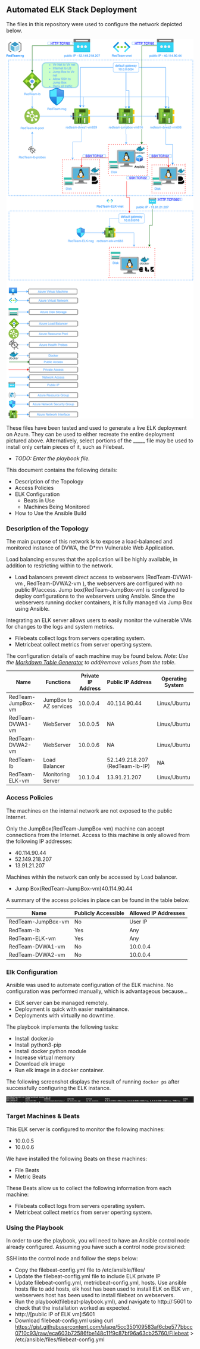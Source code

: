 ## Automated ELK Stack Deployment

The files in this repository were used to configure the network depicted below.

![TODO: Update the path with the name of your diagram](Diagrams/RedTeam-Network-Diagram.png)

These files have been tested and used to generate a live ELK deployment on Azure. They can be used to either recreate the entire deployment pictured above. Alternatively, select portions of the _____ file may be used to install only certain pieces of it, such as Filebeat.

  - _TODO: Enter the playbook file._

This document contains the following details:
- Description of the Topology
- Access Policies
- ELK Configuration
  - Beats in Use
  - Machines Being Monitored
- How to Use the Ansible Build


### Description of the Topology

The main purpose of this network is to expose a load-balanced and monitored instance of DVWA, the D*mn Vulnerable Web Application.

Load balancing ensures that the application will be highly available, in addition to restricting within to the network.
- Load balancers prevent direct access to webservers (RedTeam-DVWA1-vm , RedTeam-DVWA2-vm ), the webservers are configured with no public IP/access. Jump box(RedTeam-JumpBox-vm) is configured to deploy configurations to the   webservers using Ansible. Since the webservers running docker containers, it is fully managed via Jump Box using Ansible.

Integrating an ELK server allows users to easily monitor the vulnerable VMs for changes to the logs and system metrics.
- Filebeats collect logs from servers operating system.
- Metricbeat collect metrics from server operting system.

The configuration details of each machine may be found below.
_Note: Use the [Markdown Table Generator](http://www.tablesgenerator.com/markdown_tables) to add/remove values from the table_.

| Name               | Functions              | Private IP Address | Public IP Address              | Operating System |
|--------------------|------------------------|--------------------|--------------------------------|------------------|
| RedTeam-JumpBox-vm | JumpBox to AZ services | 10.0.0.4           | 40.114.90.44                   | Linux/Ubuntu     |
| RedTeam-DVWA1-vm   | WebServer              | 10.0.0.5           | NA                             | Linux/Ubuntu     |
| RedTeam-DVWA2-vm   | WebServer              | 10.0.0.6           | NA                             | Linux/Ubuntu     |
| RedTeam-lb         | Load Balancer          |                    | 52.149.218.207 (RedTeam-lb-IP) | NA               |
| RedTeam-ELK-vm     | Monitoring Server      | 10.1.0.4           | 13.91.21.207                   | Linux/Ubuntu     |

### Access Policies

The machines on the internal network are not exposed to the public Internet. 

Only the JumpBox(RedTeam-JumpBox-vm) machine can accept connections from the Internet. Access to this machine is only allowed from the following IP addresses:
- 40.114.90.44
- 52.149.218.207
- 13.91.21.207

Machines within the network can only be accessed by Load balancer.
- Jump Box(RedTeam-JumpBox-vm)40.114.90.44

A summary of the access policies in place can be found in the table below.

| Name               | Publicly Accessible | Allowed IP Addresses |
|--------------------|---------------------|----------------------|
| RedTeam-JumpBox-vm | No                  | User IP              |
| RedTeam-lb         | Yes                 | Any                  |
| RedTeam-ELK-vm     | Yes                 | Any                  |
| RedTeam-DVWA1-vm   | No                  | 10.0.0.4             |
| RedTeam-DVWA2-vm   | No                  | 10.0.0.4             |

### Elk Configuration

Ansible was used to automate configuration of the ELK machine. No configuration was performed manually, which is advantageous because...
- ELK server can be managed remotely.
- Deployment is quick with easier maintainance.
- Deployments with virtually no downtime.

The playbook implements the following tasks:
- Install docker.io
- Install python3-pip
- Install docker python module
- Increase virtual memory 
- Download elk image
- Run elk image in a docker container.

The following screenshot displays the result of running `docker ps` after successfully configuring the ELK instance.

![TODO: Update the path with the name of your screenshot of docker ps output](Diagrams/elkcontainer.png)

### Target Machines & Beats
This ELK server is configured to monitor the following machines:
- 10.0.0.5
- 10.0.0.6

We have installed the following Beats on these machines:
- File Beats
- Metric Beats

These Beats allow us to collect the following information from each machine:
- Filebeats collect logs from servers operating system.
- Metricbeat collect metrics from server operting system.

### Using the Playbook
In order to use the playbook, you will need to have an Ansible control node already configured. Assuming you have such a control node provisioned: 

SSH into the control node and follow the steps below:
- Copy the filebeat-config.yml file to /etc/ansible/files/
- Update the filebeat-config.yml file to include ELK private IP
- Update filebeat-config.yml, metricbeat-config.yml, hosts. Use ansible hosts file to add hosts, elk host has been used to install ELK on ELK vm , webservers host   has been used to install filebeat on webservers.
- Run the playbook(filebeat-playbook.yml), and navigate to http://<ELK IP>:5601 to check that the installation worked as expected.
- http://[public IP of ELK vm]:5601
- Download filebeat-config.yml using curl           https://gist.githubusercontent.com/slape/5cc350109583af6cbe577bbcc0710c93/raw/eca603b72586fbe148c11f9c87bf96a63cb25760/Filebeat > /etc/ansible/files/filebeat-config.yml
